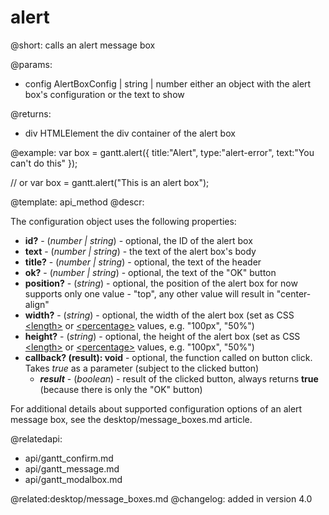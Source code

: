 alert
=============

@short:
	calls an alert message box
	

@params:

- config		AlertBoxConfig | string | number			either an object with the alert box's configuration or the text to show

@returns:

- div			HTMLElement		the div container of the alert box

@example:
var box = gantt.alert({
    title:"Alert",
    type:"alert-error",
    text:"You can't do this"
});

// or
var box = gantt.alert("This is an alert box");


@template:	api_method
@descr:

The configuration object uses the following properties:

- <span class=subproperty>**id?**</span> - (*number | string*) - optional, the ID of the alert box
- <span class=subproperty>**text**</span> - (*number | string*) - the text of the alert box's body
- <span class=subproperty>**title?**</span> - (*number | string*) - optional, the text of the header
- <span class=subproperty>**ok?**</span> - (*number | string*) - optional, the text of the "OK" button
- <span class=subproperty>**position?**</span> - (*string*) - optional, the position of the alert box for now supports only one value - "top", any other value will result in "center-align"
- <span class=subproperty>**width?**</span> - (*string*) - optional, the width of the alert box (set as CSS [&#60;length&#62;](https://developer.mozilla.org/en-US/docs/Web/CSS/length) or
	[&#60;percentage&#62;](https://developer.mozilla.org/en-US/docs/Web/CSS/percentage) values, e.g. "100px", "50%")
- <span class=subproperty>**height?**</span> - (*string*) - optional, the height of the alert box (set as CSS [&#60;length&#62;](https://developer.mozilla.org/en-US/docs/Web/CSS/length) or
	[&#60;percentage&#62;](https://developer.mozilla.org/en-US/docs/Web/CSS/percentage) values, e.g. "100px", "50%")
- <span class=submethod>**callback? (result): void**</span> - optional, the function called on button click. Takes *true* as a parameter (subject to the clicked button)
    - **_result_** - (*boolean*) - result of the clicked button, always returns **true** (because there is only the "OK" button)


For additional details about supported configuration options of an alert message box, see the desktop/message_boxes.md article.


@relatedapi:
- api/gantt_confirm.md
- api/gantt_message.md
- api/gantt_modalbox.md

@related:desktop/message_boxes.md
@changelog:
added in version 4.0